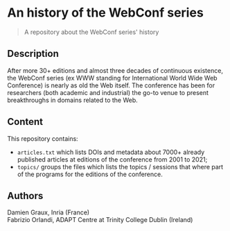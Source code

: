 An history of the WebConf series
================================

> A repository about the WebConf series' history

Description
-----------

After more 30+ editions and almost three decades of continuous
existence, the WebConf series (ex WWW standing for International World
Wide Web Conference) is nearly as old the Web itself. The conference
has been for researchers (both academic and industrial) the go-to
venue to present breakthroughs in domains related to the Web.

Content
-------

This repository contains:

- `articles.txt` which lists DOIs and metadata about 7000+ already published articles at editions of the conference from 2001 to 2021;
- `topics/` groups the files which lists the topics / sessions that where part of the programs for the editions of the conference.


Authors
-------

Damien Graux, Inria (France)  
Fabrizio Orlandi, ADAPT Centre at Trinity College Dublin (Ireland)  
